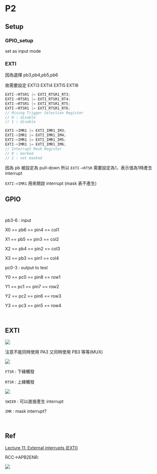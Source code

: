 # P2

## Setup

### GPIO_setup

set as input mode

### EXTI

因為選擇 pb3,pb4,pb5,pb6

故需要設定 EXTI3 EXTI4 EXTI5 EXTI6

```c
EXTI->RTSR1 |= EXTI_RTSR1_RT3;
EXTI->RTSR1 |= EXTI_RTSR1_RT4;
EXTI->RTSR1 |= EXTI_RTSR1_RT5;
EXTI->RTSR1 |= EXTI_RTSR1_RT6;
// Rising Trigger Selection Register
// 0 : disable
// 1 : disable

EXTI->IMR1 |= EXTI_IMR1_IM3;
EXTI->IMR1 |= EXTI_IMR1_IM4;
EXTI->IMR1 |= EXTI_IMR1_IM5;
EXTI->IMR1 |= EXTI_IMR1_IM6;
// Interrupt Mask Register
// 0 : marked 
// 1 : not masked
```

因為 pb 被設定為 pull-down 所以 ```EXTI->RTSR``` 需要設定為1，表示值為1時產生 interrupt

```EXTI->IMR1``` 用來開啟 interrupt (mask 表不產生)

## GPIO
<br>

pb3-6 : input

X0 == pb6 == pin4 == col1

X1 == pb5 == pin3 == col2

X2 == pb4 == pin2 == col3

X3 == pb3 == pin1 == col4
    
pc0-3 : output to test

Y0 == pc0 == pin8 == row1

Y1 == pc1 == pin7 == row2

Y2 == pc2 == pin6 == row3

Y3 == pc3 == pin5 == row4

<br>

## EXTI


![](https://i.imgur.com/ntCTIoV.png)

注意不能同時使用 PA3 又同時使用 PB3 等等(MUX)

![](https://i.imgur.com/70YKSiI.png)

```FTSR``` : 下緣觸發

```RTSR``` : 上緣觸發

![](https://i.imgur.com/OiN3eLt.png)


```SWIER``` : 可以直接產生 interrupt

```IMR``` : mask interrupt?

<br>

## Ref

[Lecture 11: External interrupts (EXTI)](https://www.youtube.com/watch?v=uKwD3JuRWeA&ab_channel=EmbeddedSystemswithARMCortex-MMicrocontrollersinAssemblyLanguageandC)

RCC->APB2ENR:

![](https://i.imgur.com/RiUnW47.png)


